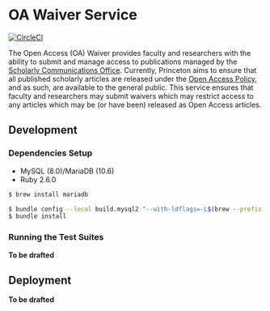 # OA Waiver Service
[![CircleCI](https://circleci.com/gh/pulibrary/oawaiver.svg?style=svg)](https://circleci.com/gh/pulibrary/oawaiver)

The Open Access (OA) Waiver provides faculty and researchers with the ability to submit and manage access to publications managed by the [Scholarly Communications Office](https://library.princeton.edu/services/scholarly-communications). Currently, Princeton aims to ensure that all published scholarly articles are released under the [Open Access Policy](https://dof.princeton.edu/policies-procedure/policies/open-access), and as such, are available to the general public. This service ensures that faculty and researchers may submit waivers which may restrict access to any articles which may be (or have been) released as Open Access articles.

## Development

### Dependencies Setup

- MySQL (8.0)/MariaDB (10.6)
- Ruby 2.6.0

```bash
$ brew install mariadb
```

```bash
$ bundle config --local build.mysql2 "--with-ldflags=-L$(brew --prefix openssl)/lib"
$ bundle install
```

### Running the Test Suites
**To be drafted**

## Deployment
**To be drafted**
